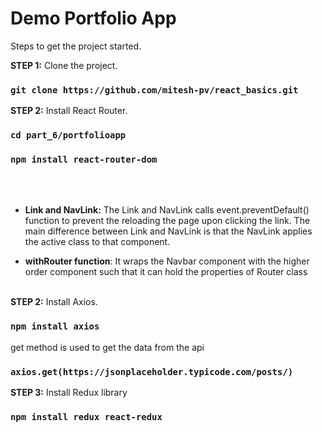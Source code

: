 # Demo Portfolio App

Steps to get the project started.

**STEP 1:** Clone the project. 
### `git clone https://github.com/mitesh-pv/react_basics.git`

**STEP 2:** Install React Router. 
### `cd part_6/portfolioapp`
### `npm install react-router-dom`

<br/><br/>
* **Link and NavLink:**
The Link and NavLink calls event.preventDefault() function to prevent the reloading the page upon clicking the link.
The main difference between Link and NavLink is that the NavLink applies the active class to that component.

* **withRouter function**:
It wraps the Navbar component with the higher order component such that it can hold the properties of Router class
<br/><br/>


**STEP 2:** Install Axios. 
### `npm install axios`
get method is used to get the data from the api
### `axios.get(https://jsonplaceholder.typicode.com/posts/)`


**STEP 3:** Install Redux library
### `npm install redux react-redux`
